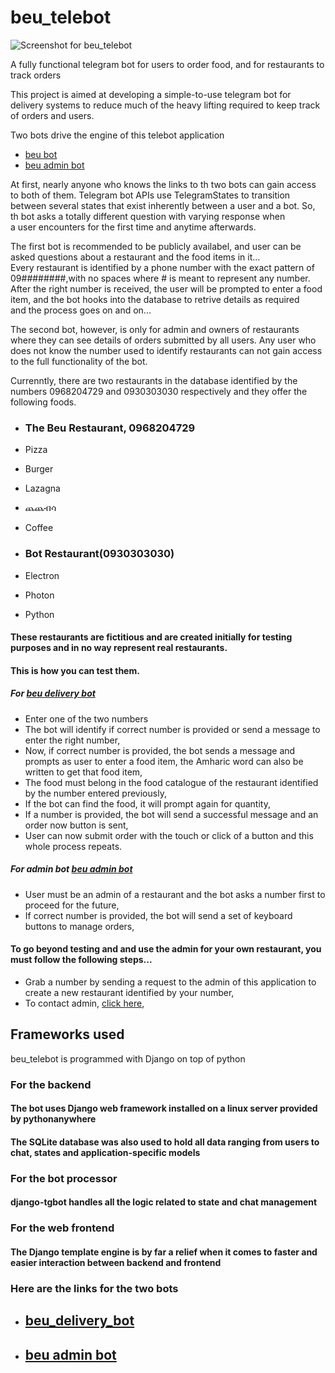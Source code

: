 # beu_telebot

![Screenshot for beu_telebot](https://www.pythonanywhere.com/user/dave94/files/home/dave94/mysite/media/test1.PNG)

A fully functional telegram bot for users to order food, and for restaurants to track orders

This project is aimed at developing a simple-to-use telegram bot for delivery systems to reduce much of the heavy 
lifting required to keep track of orders and users.


Two bots drive the engine of this telebot application

  - [beu bot](https://t.me/our_beu_delivery_bot)
  - [beu admin bot](https://t.me/beu_admin_bot)
  
At first, nearly anyone who knows the links to th two bots can gain access to both of them. Telegram bot APIs use TelegramStates to transition   
between several states that exist inherently between a user and a bot. So, th bot asks a totally different question with varying response when    
a user encounters for the first time and anytime afterwards.

The first bot is recommended to be publicly availabel, and user can be asked questions about a restaurant and the food items in it...    
Every restaurant is identified by a phone number with the exact pattern of 09########,with no spaces where # is meant to represent any number.        
After the right number is received, the user will be prompted to enter a food item, and the bot hooks into the database to retrive details as required     
and the process goes on and on...

The second bot, however, is only for admin and owners of restaurants where they can see details of orders submitted by all users. Any user who does not
know the number used to identify restaurants can not gain access to the full functionality of the bot.

Currenntly, there are two restaurants in the database identified by the numbers 0968204729 and 0930303030 respectively and they offer the following foods.

 - ### The Beu Restaurant, 0968204729

  - Pizza
  - Burger
  - Lazagna
  - ጨጨብሳ
  - Coffee

 - ### Bot Restaurant(0930303030)

  - Electron
  - Photon
  - Python

#### These restaurants are fictitious and are created initially for testing purposes and in no way represent real restaurants.

#### This is how you can test them.

##### For [beu delivery bot](https://t.me/our_beu_delivery_bot)

- Enter one of the two numbers
- The bot will identify if correct number is provided or send a message to enter the right number,
- Now, if correct number is provided, the bot sends a message and prompts as user to enter a food item, the Amharic word can also be written to get that food item,
- The food must belong in the food catalogue of the restaurant identified by the number entered previously,
- If the bot can find the food, it will prompt again for quantity,
- If a number is provided, the bot will send a successful message and an order now button is sent,
- User can now submit order with the touch or click of a button and this whole process repeats.

##### For admin bot [beu admin bot](https://t.me/beu_admin_bot)

- User must be an admin of a restaurant and the bot asks a number first to proceed for the future,
- If correct number is provided, the bot will send a set of keyboard buttons to manage orders,

#### To go beyond testing and and use the admin for your own restaurant, you must follow the following steps...

- Grab a number by sending a request to the admin of this application to create a new restaurant identified by your number,
- To contact admin, [ click here](https://t.me/Daw_94),


## Frameworks used 

beu_telebot is programmed with Django on top of python
  
### For the backend

#### The bot uses Django web framework installed on a linux server provided by pythonanywhere

#### The SQLite database was also used to hold all data ranging from users to chat, states and application-specific models

### For the bot processor

#### django-tgbot handles all the logic related to state and chat management

### For the web frontend

#### The Django template engine is by far a relief when it comes to faster and easier interaction between backend and frontend

### Here are the links for the two bots
 - ## [beu_delivery_bot](https://t.me/our_beu_delivery_bot)
 - ## [beu admin bot](https://t.me/beu_admin_bot)
